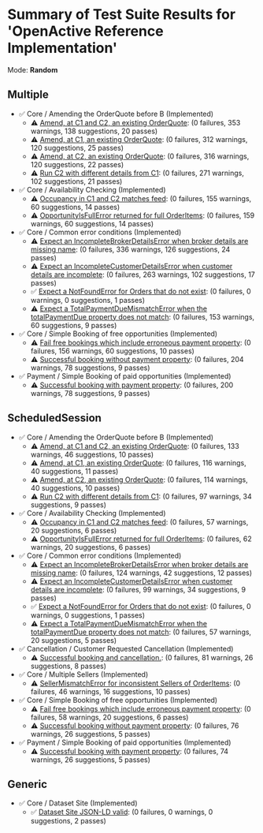 # Summary of Test Suite Results for 'OpenActive Reference Implementation'

Mode: **Random**

Multiple
---

  * ✅ Core / Amending the OrderQuote before B (Implemented)
    - ⚠️ [Amend, at C1 and C2, an existing OrderQuote](amending-order-quote_amend-c1-and-c2_Multiple.md): (0 failures, 353 warnings, 138 suggestions, 20 passes)
    - ⚠️ [Amend, at C1, an existing OrderQuote](amending-order-quote_amend-c1_Multiple.md): (0 failures, 312 warnings, 120 suggestions, 25 passes)
    - ⚠️ [Amend, at C2, an existing OrderQuote](amending-order-quote_amend-c2_Multiple.md): (0 failures, 316 warnings, 120 suggestions, 22 passes)
    - ⚠️ [Run C2 with different details from C1](amending-order-quote_c2-with-different-details_Multiple.md): (0 failures, 271 warnings, 102 suggestions, 21 passes)
  * ✅ Core / Availability Checking (Implemented)
    - ⚠️ [Occupancy in C1 and C2 matches feed](availability-check_availability-confirmed_Multiple.md): (0 failures, 155 warnings, 60 suggestions, 14 passes)
    - ⚠️ [OpportunityIsFullError returned for full OrderItems](availability-check_opportunity-full_Multiple.md): (0 failures, 159 warnings, 60 suggestions, 14 passes)
  * ✅ Core / Common error conditions (Implemented)
    - ⚠️ [Expect an IncompleteBrokerDetailsError when broker details are missing name](common-error-conditions_incomplete-broker-details_Multiple.md): (0 failures, 336 warnings, 126 suggestions, 24 passes)
    - ⚠️ [Expect an IncompleteCustomerDetailsError when customer details are incomplete](common-error-conditions_incomplete-customer-details_Multiple.md): (0 failures, 263 warnings, 102 suggestions, 17 passes)
    - ✅ [Expect a NotFoundError for Orders that do not exist](common-error-conditions_not-found_Multiple.md): (0 failures, 0 warnings, 0 suggestions, 1 passes)
    - ⚠️ [Expect a TotalPaymentDueMismatchError when the totalPaymentDue property does not match](common-error-conditions_payment-mismatch_Multiple.md): (0 failures, 153 warnings, 60 suggestions, 9 passes)
  * ✅ Core / Simple Booking of free opportunities (Implemented)
    - ⚠️ [Fail free bookings which include erroneous payment property](simple-book-free-opportunities_with-erroneous-payment-property_Multiple.md): (0 failures, 156 warnings, 60 suggestions, 10 passes)
    - ⚠️ [Successful booking without payment property](simple-book-free-opportunities_without-payment-property_Multiple.md): (0 failures, 204 warnings, 78 suggestions, 9 passes)
  * ✅ Payment / Simple Booking of paid opportunities (Implemented)
    - ⚠️ [Successful booking with payment property](simple-book-with-payment_with-payment-property_Multiple.md): (0 failures, 200 warnings, 78 suggestions, 9 passes)

ScheduledSession
---

  * ✅ Core / Amending the OrderQuote before B (Implemented)
    - ⚠️ [Amend, at C1 and C2, an existing OrderQuote](amending-order-quote_amend-c1-and-c2_ScheduledSession.md): (0 failures, 133 warnings, 46 suggestions, 10 passes)
    - ⚠️ [Amend, at C1, an existing OrderQuote](amending-order-quote_amend-c1_ScheduledSession.md): (0 failures, 116 warnings, 40 suggestions, 11 passes)
    - ⚠️ [Amend, at C2, an existing OrderQuote](amending-order-quote_amend-c2_ScheduledSession.md): (0 failures, 114 warnings, 40 suggestions, 10 passes)
    - ⚠️ [Run C2 with different details from C1](amending-order-quote_c2-with-different-details_ScheduledSession.md): (0 failures, 97 warnings, 34 suggestions, 9 passes)
  * ✅ Core / Availability Checking (Implemented)
    - ⚠️ [Occupancy in C1 and C2 matches feed](availability-check_availability-confirmed_ScheduledSession.md): (0 failures, 57 warnings, 20 suggestions, 6 passes)
    - ⚠️ [OpportunityIsFullError returned for full OrderItems](availability-check_opportunity-full_ScheduledSession.md): (0 failures, 62 warnings, 20 suggestions, 6 passes)
  * ✅ Core / Common error conditions (Implemented)
    - ⚠️ [Expect an IncompleteBrokerDetailsError when broker details are missing name](common-error-conditions_incomplete-broker-details_ScheduledSession.md): (0 failures, 124 warnings, 42 suggestions, 12 passes)
    - ⚠️ [Expect an IncompleteCustomerDetailsError when customer details are incomplete](common-error-conditions_incomplete-customer-details_ScheduledSession.md): (0 failures, 99 warnings, 34 suggestions, 9 passes)
    - ✅ [Expect a NotFoundError for Orders that do not exist](common-error-conditions_not-found_ScheduledSession.md): (0 failures, 0 warnings, 0 suggestions, 1 passes)
    - ⚠️ [Expect a TotalPaymentDueMismatchError when the totalPaymentDue property does not match](common-error-conditions_payment-mismatch_ScheduledSession.md): (0 failures, 57 warnings, 20 suggestions, 5 passes)
  * ✅ Cancellation / Customer Requested Cancellation (Implemented)
    - ⚠️ [Successful booking and cancellation.](customer-requested-cancellation_book-and-cancel_ScheduledSession.md): (0 failures, 81 warnings, 26 suggestions, 8 passes)
  * ✅ Core / Multiple Sellers (Implemented)
    - ⚠️ [SellerMismatchError for inconsistent Sellers of OrderItems](multiple-sellers_conflicting-seller_ScheduledSession.md): (0 failures, 46 warnings, 16 suggestions, 10 passes)
  * ✅ Core / Simple Booking of free opportunities (Implemented)
    - ⚠️ [Fail free bookings which include erroneous payment property](simple-book-free-opportunities_with-erroneous-payment-property_ScheduledSession.md): (0 failures, 58 warnings, 20 suggestions, 6 passes)
    - ⚠️ [Successful booking without payment property](simple-book-free-opportunities_without-payment-property_ScheduledSession.md): (0 failures, 76 warnings, 26 suggestions, 5 passes)
  * ✅ Payment / Simple Booking of paid opportunities (Implemented)
    - ⚠️ [Successful booking with payment property](simple-book-with-payment_with-payment-property_ScheduledSession.md): (0 failures, 74 warnings, 26 suggestions, 5 passes)

Generic
---

  * ✅ Core / Dataset Site (Implemented)
    - ✅ [Dataset Site JSON-LD valid](dataset-site_dataset-site-jsonld-valid_dataset-site-jsonld-valid.md): (0 failures, 0 warnings, 0 suggestions, 2 passes)

